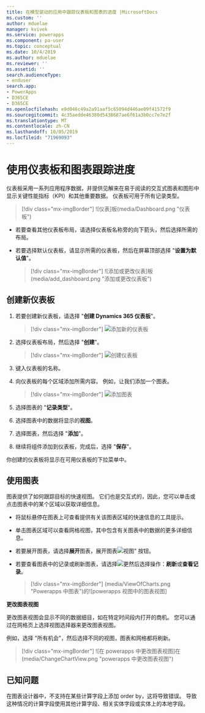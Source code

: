 ```yaml
---
title: 在模型驱动的应用中跟踪仪表板和图表的进度 |MicrosoftDocs
ms.custom: ''
author: mduelae
manager: kvivek
ms.service: powerapps
ms.component: pa-user
ms.topic: conceptual
ms.date: 10/4/2019
ms.author: mduelae
ms.reviewer: ''
ms.assetid: ''
search.audienceType:
- enduser
search.app:
- PowerApps
- D365CE
- D365CE
ms.openlocfilehash: e9d046c49a2a91aaf5c65094d446ae09f41572f9
ms.sourcegitcommit: 4c35aedde46380d5438687ae6f61a3b0cc7e7e2f
ms.translationtype: MT
ms.contentlocale: zh-CN
ms.lasthandoff: 10/05/2019
ms.locfileid: "71969093"
---
```

# <a name="track-your-progress-with-dashboards-and-charts"></a>使用仪表板和图表跟踪进度

仪表板采用一系列应用程序数据，并提供见解来在易于阅读的交互式图表和图形中显示关键性能指标（KPI）和其他重要数据。 仪表板可用于所有记录类型。

> [!div class="mx-imgBorder"]
> ![仪表]板(media/Dashboard.png "仪表板") 

-  若要查看其他仪表板布局，请选择仪表板名称旁的向下箭头，然后选择所需的布局。
-  若要选择默认仪表板，请显示所需的仪表板，然后在屏幕顶部选择 "**设置为默认值**"。

   > [!div class="mx-imgBorder"]
   > ![添加或更改仪表]板(media/add_dashboard.png "添加或更改仪表板") 

## <a name="create-a-new-dashboard"></a>创建新仪表板

1. 若要创建新仪表板，请选择 "**创建 Dynamics 365 仪表板**"。 

   > [!div class="mx-imgBorder"]
   > ![添加新的仪表板](media/new_dashboard.png "添加新的仪表板")
   
2. 选择仪表板布局，然后选择 "**创建**"。  

   > [!div class="mx-imgBorder"]
   > ![创建仪表板](media/create_dashboard.png "创建仪表板")
 
3. 键入仪表板的名称。 
4. 向仪表板的每个区域添加所需内容。 例如，让我们添加一个图表。 

   > [!div class="mx-imgBorder"]
   > ![添加图表](media/add_chart.png "添加图表")
 
 5. 选择图表的 "**记录类型**"。
 6. 选择图表中的数据将显示的**视图**。
 7. 选择图表，然后选择 "**添加**"。
 8. 继续将组件添加到仪表板，完成后，选择 "**保存**"。 
 
你创建的仪表板将显示在可用仪表板的下拉菜单中。

## <a name="use-charts"></a>使用图表 

图表提供了如何跟踪目标的快速视图。 它们也是交互式的，因此，您可以单击或点击图表中的某个区域以获取详细信息。

-   将鼠标悬停在图表上可查看提供有关该图表区域的快速信息的工具提示。
-   单击图表区域可以查看网格视图，其中包含有关图表中的数据的更多详细信息。
-   若要展开图表，请选择**展开**图表，展开图表![视图](media/expandviewbutton.png "展开 \"图表视图")" 按钮。
-   若要查看图表中的记录或刷新图表，请选择![更](media/MoreButton.png "多命令，")然后选择操作：**刷新**或**查看记录**。
     
     > [!div class="mx-imgBorder"]
     > (media/ViewOfCharts.png "Powerapps 中图表")的![powerapps 视图中的图表视图]  
       

**更改图表视图**
 
更改图表视图会显示不同的数据细目，如在特定时间段内打开的商机。 您可以通过在网格页上选择视图选择器来更改图表视图。

例如，选择 "所有机会"，然后选择不同的视图，图表和网格都将刷新。

> [!div class="mx-imgBorder"]
> ![在 powerapps 中更改图表视图]在(media/ChangeChartView.png "powerapps 中更改图表视图")

## <a name="known-issues"></a>已知问题  
在图表设计器中，不支持在某些计算字段上添加 order by，这将导致错误。  导致这种情况的计算字段使用其他计算字段、相关实体字段或实体上的本地字段。



